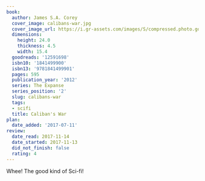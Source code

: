 ```yaml
---
book:
  author: James S.A. Corey
  cover_image: calibans-war.jpg
  cover_image_url: https://i.gr-assets.com/images/S/compressed.photo.goodreads.com/books/1407572377l/12591698._SX98_.jpg
  dimensions:
    height: 24.0
    thickness: 4.5
    width: 15.4
  goodreads: '12591698'
  isbn10: '1841499900'
  isbn13: '9781841499901'
  pages: 595
  publication_year: '2012'
  series: The Expanse
  series_position: '2'
  slug: calibans-war
  tags:
  - scifi
  title: Caliban's War
plan:
  date_added: '2017-07-11'
review:
  date_read: 2017-11-14
  date_started: 2017-11-13
  did_not_finish: false
  rating: 4
---
```


Whee! The good kind of Sci-fi!
